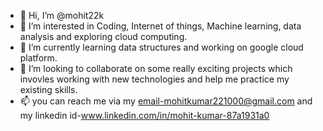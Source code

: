- 👋 Hi, I’m @mohit22k
- 👀 I’m interested in Coding, Internet of things, Machine learning, data analysis and exploring cloud computing.
- 🌱 I’m currently learning data structures and working on google cloud platform.
- 💞️ I’m looking to collaborate on some really exciting projects which invovles working with new technologies and help me practice my existing skills.
- 📫 you can reach me via my email-mohitkumar221000@gmail.com and my linkedin id-www.linkedin.com/in/mohit-kumar-87a1931a0

<!---
mohit22k/mohit22k is a ✨ special ✨ repository because its `README.md` (this file) appears on your GitHub profile.
You can click the Preview link to take a look at your changes.
--->
